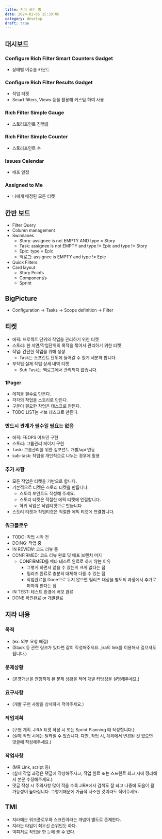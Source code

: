 ```yaml
---
title: 지라 쓰는 법
date: 2024-02-05 15:30:00
category: develop
draft: true
---
```


## 대시보드

### Configure Rich Filter Smart Counters Gadget

- 상태별 이슈를 카운트

### Configure Rich Filter Results Gadget

- 작업 티켓
- Smart filters, Views 등을 활용해 커스텀 하여 사용

### Rich Filter Simple Gauge

- 스토리포인트 진행률

### Rich Filter Simple Counter

- 스토리포인트 수

### Issues Calendar

- 배포 일정

### Assigned to Me

- 나에게 배정된 모든 티켓

## 칸반 보드

- Filter Query
- Column management
- Swimlanes
  - Story: assignee is not EMPTY AND type = Story
  - Task: assignee is not EMPTY and type != Epic and type != Story
  - Epic: type = Epic
  - 백로그: assignee is EMPTY and type != Epic
- Quick Filters
- Card layout
  - Story Points
  - Component/s
  - Sprint

## BigPicture

- Configuration -> Tasks -> Scope definition -> Filter

## 티켓

- 에픽: 프로젝트 단위의 작업을 관리하기 위한 티켓
- 스토리: 한 지면/작업단위의 목적을 묶어서 관리하기 위한 티켓
- 작업: 간단한 작업을 위해 생성
  - Task는 스프린트 단위에 들어갈 수 있게 세분화 합니다.
- 부작업 실제 작업 상세 내역 티켓
  - Sub Task는 백로그에서 관리되지 않습니다.

### 1Pager

- 에픽을 필수로 만든다.
- 각각의 작업을 스토리로 만든다.
- 구분이 필요한 작업은 테스크로 만든다.
- TODO LIST는 서브 테스크로 만든다.

### 반드시 관계가 필수일 필요는 없음

- 에픽: FEOPS 어드민 구현
- 스토리: 그룹관리 페이지 구현
- Task: 그룹관리를 위한 컴포넌트 개발/api 연동
- sub-task: 작업을 개인적으로 나누는 경우에 활용

### 추가 사항

- 모든 작업은 티켓을 기반으로 합니다.
- 기본적으로 티켓은 스토리 티켓을 만듭니다.
  - 스토리 포인트도 작성해 주세요.
  - 스토리 티켓은 적절한 에픽 티켓에 연결합니다.
  - 하위 작업은 작업티켓으로 만듭니다.
- 스토리 티켓과 작업티켓은 적절한 에픽 티켓에 연결합니다.

### 워크플로우

- TODO: 작업 시작 전
- DOING: 작업 중
- IN REVIEW: 코드 리뷰 중
- CONFIRMED: 코드 리뷰 완료 및 배포 브랜치 머지
  - CONFIRMED를 베타 테스트 완료로 하지 않는 이유
    - 그렇게 하면서 얻을 수 있는게 크게 없다는 점
    - 릴리즈 완료로 충분히 대체해 다를 수 있는 점
    - 작업완료를 Done으로 두지 않으면 릴리즈 대상을 별도의 과정에서 추가로 따져야 한다는 점
- IN TEST: 테스트 환경에 배포 완료
- DONE 확인완료 or 개발완료

## 지라 내용

### 목적

- (ex: 외부 요청 해결)
- (Slack 등 관련 링크가 있다면 같이 작성해주세요. jira의 link를 이용해서 걸으셔도 됩니다.)

### 문제상황

- (운영개선을 진행하게 된 문제 상황을 적어 개발 타당성을 설명해주세요.)

### 요구사항

- (개발 구현 사항을 상세하게 적어주세요.)

### 작업계획

- (구현 계획. JIRA 티켓 작성 시 또는 Sprint Planning 때 작성합니다.)
- (실제 작업 시에는 달라질 수 있습니다. 다만, 작업 시, 계획에서 변경된 것 있으면 댓글에 작성해주세요.)

### 작업사항

- (MR Link, script 등)
- (실제 작업 과정은 댓글에 작성해주시고, 작업 완료 또는 스프린트 회고 시에 정리해서 본문 수정해주세요.)
- 댓글 작성 시 주의사항
  많이 적을 수록 JIRA에서 검색도 잘 되고 나중에 도움이 될 가능성이 높아집니다. 그렇기때문에 가급적 사소한 것이라도 적어주세요.

## TMI

- 지라에는 워크플로우와 스크린이라는 개념이 별도로 존재한다.
- 지라는 타입이 최우선 순위인듯 하다.
- 빅피처로 작업을 한 눈에 볼 수 있다.
